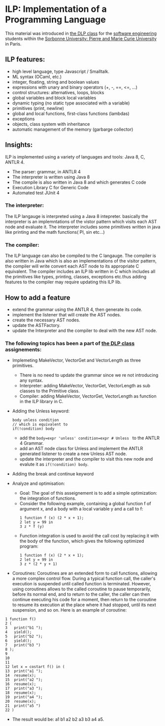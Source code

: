 # ILP: Implementation of a Programming Language 
This material was introduced in [the DLP class](https://www-master.ufr-info-p6.jussieu.fr/2018/DLP) for the [software engineering](http://www-master.ufr-info-p6.jussieu.fr/parcours/stl/) students within the [Sorbonne University: Pierre and Marie Curie University](https://www.sorbonne-universite.fr) in Paris.

## ILP features: 
- high level language, type Javascript / Smalltalk.
- ML syntax (OCaml, etc.)
- integer, floating, string and boolean values
- expressions with unary and binary operators (+, -, ==, <=, ...)
- control structures: alternatives, loops, blocks
- global variables and block local variables
- dynamic typing (no static type associated with a variable)
- primitives (print, newline)
- global and local functions, first-class functions (lambdas)
- exceptions
- objects, class system with inheritance
- automatic management of the memory (garbarge collector)

## Insights: 
ILP is implemented using a variety of languages and tools: Java 8, C, ANTLR 4.
- The parser: grammar, in ANTLR 4
- The interpreter is written using Java 8
- The compile is also written in Java 8 and which generates C code
- Execution Library C for Generic Code
- Automated test JUnit 4

### The interpreter: 
The ILP langauge is interpreted using a Java 8 intepreter.
basically the interpreter is an implemntations of the vistor pattern which visits each AST node and evaluate it.
The interpreter includes some primitives written in java like printing and the math functions( PI, sin etc...) 

### The compiler:
The ILP language can also be compiled to the C langauge.
The compiler is also written in Java which is also an implementations of the visitor pattern, the compiler will write convert each AST node to its appropriate C equivalent. 
The compiler includes an ILP lib written in C which includes all the primitives like types, printing, classes, exceptions etc.thus adding features to the compiler may require updating this ILP lib.

## How to add a feature 
- extend the grammar using the ANTLR 4, then generate its code.
- implement the listener that will create the AST nodes.
- create the necessary AST nodes.
- update the ASTFactory.
- update the Interpreter and the compiler to deal with the new AST node.


### The following topics has been a part of [the DLP class](https://www-master.ufr-info-p6.jussieu.fr/2018/DLP) assignements:
* Implemeting MakeVector, VectorGet and VectorLength as three primitives.
  - There is no need to update the grammar since we re not introducing any syntax.
  - Interpreter: adding MakeVector, VectorGet, VectorLength as sub classes to the Primitive class.
  - Compiler: adding MakeVector, VectorGet, VectorLength as function in the ILP library in C.
  
* Adding the Unless keyword:
    ```
    body unless condition
    // which is equivalent to 
    if(!condition) body
    ```
  - add the ```body=expr 'unless' condition=expr # Unless ``` to the ANTLR 4 Grammar.
  - add an AST node class for Unless and implement the ANTLR generated listener to create a new Unless AST node.
  - update the interpreter and the compiler to visit this new node and evalute it as ```if(!condition) body```.
  
* Adding the break and continue keyword

* Analyze and optimisation: 
  - Goal: The goal of this asseignement is to add a simple optimization: the integration of functions.
  - Consider the following example, containing a global function f of argument x, and a body with a local variable y and a    call to f:
    ```
    1 function f (x) (2 * x + 1);
    2 let y = 99 in
    3 z * f (y)
    ```
  - Function integration is used to avoid the call cost by replacing it with the body of the function, which gives the following optimized program:
    ```
    1 function f (x) (2 * x + 1);
    2 let y = 99 in
    3 z * (2 * y + 1)
    ```
- Coroutines:
  Coroutines are an extended form to call functions, allowing a more complex control flow. During a typical function call, the caller's execution is suspended until called function is terminated. However, using coroutines allows to the called coroutine  to pause temporarily, before its normal end, and to return to the caller, the caller can then continue executing his code for a moment, then return to the coroutine to resume its execution at the place where it had stopped, until its
next suspension, and so on. Here is an example of coroutine:
```
1 function f()
2 (
3   print("b1 ");
4   yield();
5   print("b2 ");
6   yield();
7   print("b3 ")
8 );
9
10
11
12 let x = costart f() in (
13  print("a1 ");
14  resume(x);
15  print("a2 ");
16  resume(x);
17  print("a3 ");
18  resume(x);
19  print("a4 ");
20  resume(x);
21  print("a5 ")
22 )
```
 - The result would be: a1 b1 a2 b2 a3 b3 a4 a5.
